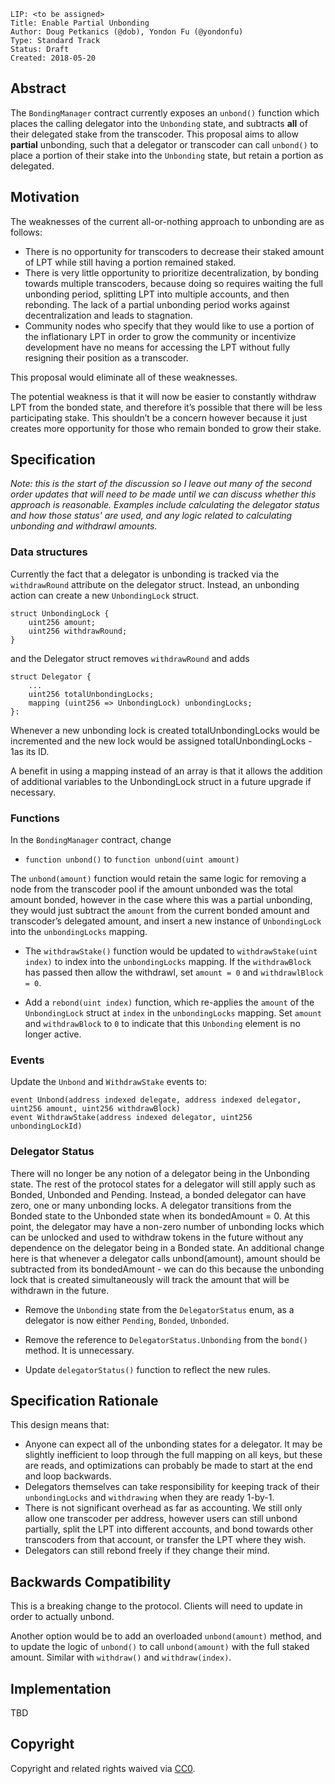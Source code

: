     LIP: <to be assigned>
    Title: Enable Partial Unbonding
    Author: Doug Petkanics (@dob), Yondon Fu (@yondonfu)
    Type: Standard Track
    Status: Draft
    Created: 2018-05-20

## Abstract

The `BondingManager` contract currently exposes an `unbond()` function which places the calling delegator into the `Unbonding` state, and subtracts **all** of their delegated stake from the transcoder. This proposal aims to allow **partial** unbonding, such that a delegator or transcoder can call `unbond()` to place a portion of their stake into the `Unbonding` state, but retain a portion as delegated.

## Motivation

The weaknesses of the current all-or-nothing approach to unbonding are as follows:

* There is no opportunity for transcoders to decrease their staked amount of LPT while still having a portion remained staked.
* There is very little opportunity to prioritize decentralization, by bonding towards multiple transcoders, because doing so requires waiting the full unbonding period, splitting LPT into multiple accounts, and then rebonding. The lack of a partial unbonding period works against decentralization and leads to stagnation.
* Community nodes who specify that they would like to use a portion of the inflationary LPT in order to grow the community or incentivize development have no means for accessing the LPT without fully resigning their position as a transcoder.

This proposal would eliminate all of these weaknesses.

The potential weakness is that it will now be easier to constantly withdraw LPT from the bonded state, and therefore it’s possible that there will be less participating stake. This shouldn’t be a concern however because it just creates more opportunity for those who remain bonded to grow their stake.

## Specification

*Note: this is the start of the discussion so I leave out many of the second order updates that will need to be made until we can discuss whether this approach is reasonable. Examples include calculating the delegator status and how those status' are used, and any logic related to calculating unbonding and withdrawl amounts.*

### Data structures

Currently the fact that a delegator is unbonding is tracked via the `withdrawRound` attribute on the delegator struct. Instead, an unbonding action can create a new `UnbondingLock` struct.

```
struct UnbondingLock {
    uint256 amount;
    uint256 withdrawRound;
}
```

and the Delegator struct removes `withdrawRound` and adds

```
struct Delegator {
    ...
    uint256 totalUnbondingLocks;
    mapping (uint256 => UnbondingLock) unbondingLocks;
}:
```

Whenever a new unbonding lock is created totalUnbondingLocks would be incremented and the new lock would be assigned totalUnbondingLocks - 1as its ID.

A benefit in using a mapping instead of an array is that it allows the addition of additional variables to the UnbondingLock struct in a future upgrade if necessary.

### Functions

In the `BondingManager` contract, change

* `function unbond()` to `function unbond(uint amount)`

The `unbond(amount)` function would retain the same logic for removing a node from the transcoder pool if the amount unbonded was the total amount bonded, however in the case where this was a partial unbonding, they would just subtract the `amount` from the current bonded amount and transcoder’s delegated amount, and insert a new instance of `UnbondingLock` into the `unbondingLocks` mapping.

* The `withdrawStake()` function would be updated to `withdrawStake(uint index)` to index into the `unbondingLocks` mapping. If the `withdrawBlock` has passed then allow the withdrawl, set `amount = 0` and `withdrawlBlock = 0`.

* Add a `rebond(uint index)` function, which re-applies the `amount` of the `UnbondingLock` struct at `index` in the `unbondingLocks` mapping. Set `amount` and `withdrawBlock` to `0` to indicate that this `Unbonding` element is no longer active.

### Events

Update the `Unbond` and `WithdrawStake` events to:

```
event Unbond(address indexed delegate, address indexed delegator, uint256 amount, uint256 withdrawBlock)
event WithdrawStake(address indexed delegator, uint256 unbondingLockId)
```

### Delegator Status

There will no longer be any notion of a delegator being in the Unbonding state. The rest of the protocol states for a delegator will still apply such as Bonded, Unbonded and Pending. Instead, a bonded delegator can have zero, one or many unbonding locks. A delegator transitions from the Bonded state to the Unbonded state when its bondedAmount = 0. At this point, the delegator may have a non-zero number of unbonding locks which can be unlocked and used to withdraw tokens in the future without any dependence on the delegator being in a Bonded state. An additional change here is that whenever a delegator calls unbond(amount), amount should be subtracted from its bondedAmount - we can do this because the unbonding lock that is created simultaneously will track the amount that will be withdrawn in the future.

* Remove the `Unbonding` state from the `DelegatorStatus` enum, as a delegator is now either `Pending`, `Bonded`, `Unbonded`.

* Remove the reference to `DelegatorStatus.Unbonding` from the `bond()` method. It is unnecessary.

* Update `delegatorStatus()` function to reflect the new rules.


## Specification Rationale

This design means that:

* Anyone can expect all of the unbonding states for a delegator. It may be slightly inefficient to loop through the full mapping on all keys, but these are reads, and optimizations can probably be made to start at the end and loop backwards.
* Delegators themselves can take responsibility for keeping track of their `unbondingLocks` and `withdrawing` when they are ready 1-by-1.
* There is not significant overhead as far as accounting. We still only allow one transcoder per address, however users can still unbond partially, split the LPT into different accounts, and bond towards other transcoders from that account, or transfer the LPT where they wish.
* Delegators can still rebond freely if they change their mind.

## Backwards Compatibility

This is a breaking change to the protocol. Clients will need to update in order to actually unbond. 

Another option would be to add an overloaded `unbond(amount)` method, and to update the logic of `unbond()` to call `unbond(amount)` with the full staked amount. Similar with `withdraw()` and `withdraw(index)`.

## Implementation

TBD

## Copyright

Copyright and related rights waived via [CC0](https://creativecommons.org/publicdomain/zero/1.0/).
